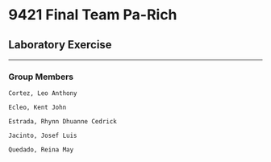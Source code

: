 # 9421 Final Team Pa-Rich 

## Laboratory Exercise

___

### Group Members
    Cortez, Leo Anthony

    Ecleo, Kent John

    Estrada, Rhynn Dhuanne Cedrick

    Jacinto, Josef Luis

    Quedado, Reina May